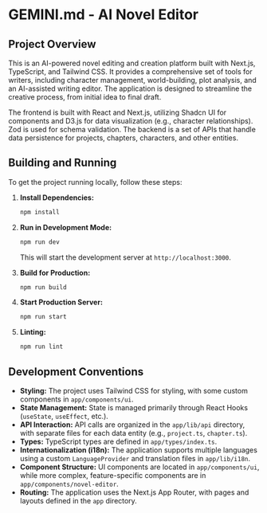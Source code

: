 # GEMINI.md - AI Novel Editor

## Project Overview

This is an AI-powered novel editing and creation platform built with Next.js, TypeScript, and Tailwind CSS. It provides a comprehensive set of tools for writers, including character management, world-building, plot analysis, and an AI-assisted writing editor. The application is designed to streamline the creative process, from initial idea to final draft.

The frontend is built with React and Next.js, utilizing Shadcn UI for components and D3.js for data visualization (e.g., character relationships). Zod is used for schema validation. The backend is a set of APIs that handle data persistence for projects, chapters, characters, and other entities.

## Building and Running

To get the project running locally, follow these steps:

1.  **Install Dependencies:**
    ```bash
    npm install
    ```

2.  **Run in Development Mode:**
    ```bash
    npm run dev
    ```
    This will start the development server at `http://localhost:3000`.

3.  **Build for Production:**
    ```bash
    npm run build
    ```

4.  **Start Production Server:**
    ```bash
    npm run start
    ```

5.  **Linting:**
    ```bash
    npm run lint
    ```

## Development Conventions

*   **Styling:** The project uses Tailwind CSS for styling, with some custom components in `app/components/ui`.
*   **State Management:** State is managed primarily through React Hooks (`useState`, `useEffect`, etc.).
*   **API Interaction:** API calls are organized in the `app/lib/api` directory, with separate files for each data entity (e.g., `project.ts`, `chapter.ts`).
*   **Types:** TypeScript types are defined in `app/types/index.ts`.
*   **Internationalization (i18n):** The application supports multiple languages using a custom `LanguageProvider` and translation files in `app/lib/i18n`.
*   **Component Structure:** UI components are located in `app/components/ui`, while more complex, feature-specific components are in `app/components/novel-editor`.
*   **Routing:** The application uses the Next.js App Router, with pages and layouts defined in the `app` directory.
